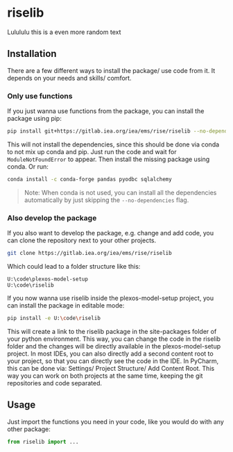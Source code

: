 # riselib

Lulululu this is a even more random text

## Installation
There are a few different ways to install the package/ use code from it. It depends on your needs and skills/ comfort.

### Only use functions
If you just wanna use functions from the package, you can install the package using pip:
```bash
pip install git+https://gitlab.iea.org/iea/ems/rise/riselib --no-dependencies
```

This will not install the dependencies, since this should be done via conda to not mix up conda and pip. Just run the code and wait for `ModuleNotFoundError` to appear. Then install the missing package using conda. Or run:
```bash
conda install -c conda-forge pandas pyodbc sqlalchemy
```

> Note: When conda is not used, you can install all the dependencies automatically by just skipping the `--no-dependencies` flag.

### Also develop the package

If you also want to develop the package, e.g. change and add code, you can clone the repository next to your other projects.
```bash
git clone https://gitlab.iea.org/iea/ems/rise/riselib
```
Which could lead to a folder structure like this:
```
U:\code\plexos-model-setup
U:\code\riselib
```

If you now wanna use riselib inside the plexos-model-setup project, you can install the package in editable mode:
```bash
pip install -e U:\code\riselib
```

This will create a link to the riselib package in the site-packages folder of your python environment. This way, you can change the code in the riselib folder and the changes will be directly available in the plexos-model-setup project. In most IDEs, you can also directly add a second content root to your project, so that you can directly see the code in the IDE. In PyCharm, this can be done via: Settings/ Project Structure/ Add Content Root. This way you can work on both projects at the same time, keeping the git repositories and code separated.


## Usage

Just import the functions you need in your code, like you would do with any other package:

```python
from riselib import ...
```
